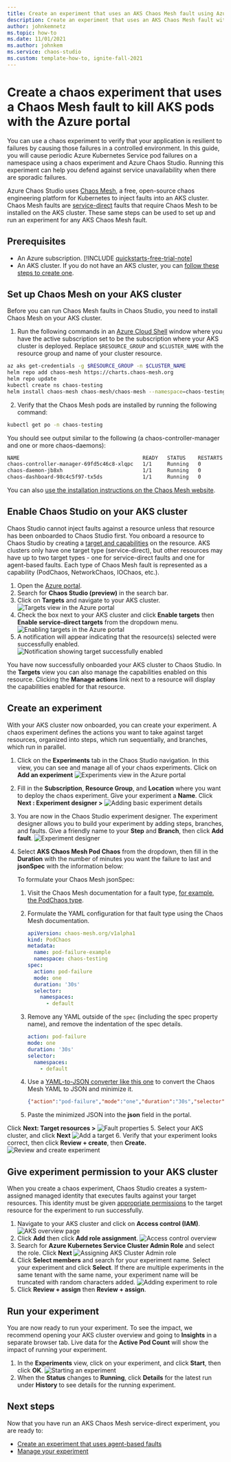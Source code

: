 ```yaml
---
title: Create an experiment that uses an AKS Chaos Mesh fault using Azure Chaos Studio with the Azure portal
description: Create an experiment that uses an AKS Chaos Mesh fault with the Azure portal
author: johnkemnetz
ms.topic: how-to
ms.date: 11/01/2021
ms.author: johnkem
ms.service: chaos-studio
ms.custom: template-how-to, ignite-fall-2021
---
```


# Create a chaos experiment that uses a Chaos Mesh fault to kill AKS pods with the Azure portal

You can use a chaos experiment to verify that your application is resilient to failures by causing those failures in a controlled environment. In this guide, you will cause periodic Azure Kubernetes Service pod failures on a namespace using a chaos experiment and Azure Chaos Studio. Running this experiment can help you defend against service unavailability when there are sporadic failures.

Azure Chaos Studio uses [Chaos Mesh](https://chaos-mesh.org/), a free, open-source chaos engineering platform for Kubernetes to inject faults into an AKS cluster. Chaos Mesh faults are [service-direct](chaos-studio-tutorial-aks-portal.md) faults that require Chaos Mesh to be installed on the AKS cluster. These same steps can be used to set up and run an experiment for any AKS Chaos Mesh fault.

## Prerequisites

- An Azure subscription. [!INCLUDE [quickstarts-free-trial-note](../../includes/quickstarts-free-trial-note.md)] 
- An AKS cluster. If you do not have an AKS cluster, you can [follow these steps to create one](../aks/kubernetes-walkthrough-portal.md).

## Set up Chaos Mesh on your AKS cluster

Before you can run Chaos Mesh faults in Chaos Studio, you need to install Chaos Mesh on your AKS cluster.

1. Run the following commands in an [Azure Cloud Shell](../cloud-shell/overview.md) window where you have the active subscription set to be the subscription where your AKS cluster is deployed. Replace `$RESOURCE_GROUP` and `$CLUSTER_NAME` with the resource group and name of your cluster resource.

```bash
az aks get-credentials -g $RESOURCE_GROUP -n $CLUSTER_NAME
helm repo add chaos-mesh https://charts.chaos-mesh.org
helm repo update
kubectl create ns chaos-testing
helm install chaos-mesh chaos-mesh/chaos-mesh --namespace=chaos-testing --version 2.0.3 --set chaosDaemon.runtime=containerd --set chaosDaemon.socketPath=/run/containerd/containerd.sock
```

2. Verify that the Chaos Mesh pods are installed by running the following command:

```bash
kubectl get po -n chaos-testing
```

You should see output similar to the following (a chaos-controller-manager and one or more chaos-daemons):

```bash
NAME                                        READY   STATUS    RESTARTS   AGE
chaos-controller-manager-69fd5c46c8-xlqpc   1/1     Running   0          2d5h
chaos-daemon-jb8xh                          1/1     Running   0          2d5h
chaos-dashboard-98c4c5f97-tx5ds             1/1     Running   0          2d5h
```

You can also [use the installation instructions on the Chaos Mesh website](https://chaos-mesh.org/docs/production-installation-using-helm/).


## Enable Chaos Studio on your AKS cluster

Chaos Studio cannot inject faults against a resource unless that resource has been onboarded to Chaos Studio first. You onboard a resource to Chaos Studio by creating a [target and capabilities](chaos-studio-targets-capabilities.md) on the resource. AKS clusters only have one target type (service-direct), but other resources may have up to two target types - one for service-direct faults and one for agent-based faults. Each type of Chaos Mesh fault is represented as a capability (PodChaos, NetworkChaos, IOChaos, etc.).

1. Open the [Azure portal](https://portal.azure.com).
2. Search for **Chaos Studio (preview)** in the search bar.
3. Click on **Targets** and navigate to your AKS cluster.
![Targets view in the Azure portal](images/tutorial-aks-targets.png)
4. Check the box next to your AKS cluster and click **Enable targets** then **Enable service-direct targets** from the dropdown menu.
![Enabling targets in the Azure portal](images/tutorial-aks-targets-enable.png)
5. A notification will appear indicating that the resource(s) selected were successfully enabled.
![Notification showing target successfully enabled](images/tutorial-aks-targets-enable-confirm.png)

You have now successfully onboarded your AKS cluster to Chaos Studio. In the **Targets** view you can also manage the capabilities enabled on this resource. Clicking the **Manage actions** link next to a resource will display the capabilities enabled for that resource.

## Create an experiment
With your AKS cluster now onboarded, you can create your experiment. A chaos experiment defines the actions you want to take against target resources, organized into steps, which run sequentially, and branches, which run in parallel.

1. Click on the **Experiments** tab in the Chaos Studio navigation. In this view, you can see and manage all of your chaos experiments. Click on **Add an experiment**
![Experiments view in the Azure portal](images/tutorial-aks-add.png)
2. Fill in the **Subscription**, **Resource Group**, and **Location** where you want to deploy the chaos experiment. Give your experiment a **Name**. Click **Next : Experiment designer >**
![Adding basic experiment details](images/tutorial-aks-add-basics.png)
3. You are now in the Chaos Studio experiment designer. The experiment designer allows you to build your experiment by adding steps, branches, and faults. Give a friendly name to your **Step** and **Branch**, then click **Add fault**.
![Experiment designer](images/tutorial-aks-add-designer.png)
4. Select **AKS Chaos Mesh Pod Chaos** from the dropdown, then fill in the **Duration** with the number of minutes you want the failure to last and **jsonSpec** with the information below:

    To formulate your Chaos Mesh jsonSpec:
    1. Visit the Chaos Mesh documentation for a fault type, [for example, the PodChaos type](https://chaos-mesh.org/docs/simulate-pod-chaos-on-kubernetes/#create-experiments-using-yaml-configuration-files).
    2. Formulate the YAML configuration for that fault type using the Chaos Mesh documentation.

        ```yaml
        apiVersion: chaos-mesh.org/v1alpha1
        kind: PodChaos
        metadata:
          name: pod-failure-example
          namespace: chaos-testing
        spec:
          action: pod-failure
          mode: one
          duration: '30s'
          selector:
            namespaces:
              - default
        ```
    3. Remove any YAML outside of the `spec` (including the spec property name), and remove the indentation of the spec details.

        ```yaml
        action: pod-failure
        mode: one
        duration: '30s'
        selector:
          namespaces:
            - default
        ```
    4. Use a [YAML-to-JSON converter like this one](https://www.convertjson.com/yaml-to-json.htm) to convert the Chaos Mesh YAML to JSON and minimize it.

        ```json
        {"action":"pod-failure","mode":"one","duration":"30s","selector":{"namespaces":["default"]}}
        ```
    5. Paste the minimized JSON into the **json** field in the portal.




Click **Next: Target resources >**
![Fault properties](images/tutorial-aks-add-fault.png)
5. Select your AKS cluster, and click **Next**
![Add a target](images/tutorial-aks-add-targets.png)
6. Verify that your experiment looks correct, then click **Review + create**, then **Create.**
![Review and create experiment](images/tutorial-aks-add-review.png)

## Give experiment permission to your AKS cluster
When you create a chaos experiment, Chaos Studio creates a system-assigned managed identity that executes faults against your target resources. This identity must be given [appropriate permissions](chaos-studio-fault-providers.md) to the target resource for the experiment to run successfully.

1. Navigate to your AKS cluster and click on **Access control (IAM)**.
![AKS overview page](images/tutorial-aks-access-resource.png)
2. Click **Add** then click **Add role assignment**.
![Access control overview](images/tutorial-aks-access-iam.png)
3. Search for **Azure Kubernetes Service Cluster Admin Role** and select the role. Click **Next**
![Assigning AKS Cluster Admin role](images/tutorial-aks-access-role.png)
4. Click **Select members** and search for your experiment name. Select your experiment and click **Select**. If there are multiple experiments in the same tenant with the same name, your experiment name will be truncated with random characters added.
![Adding experiment to role](images/tutorial-aks-access-experiment.png)
5. Click **Review + assign** then **Review + assign**.

## Run your experiment
You are now ready to run your experiment. To see the impact, we recommend opening your AKS cluster overview and going to **Insights** in a separate browser tab. Live data for the **Active Pod Count** will show the impact of running your experiment.

1. In the **Experiments** view, click on your experiment, and click **Start**, then click **OK**.
![Starting an experiment](images/tutorial-aks-start.png)
2. When the **Status** changes to **Running**, click **Details** for the latest run under **History** to see details for the running experiment.

## Next steps
Now that you have run an AKS Chaos Mesh service-direct experiment, you are ready to:
- [Create an experiment that uses agent-based faults](chaos-studio-tutorial-agent-based-portal.md)
- [Manage your experiment](chaos-studio-run-experiment.md)
